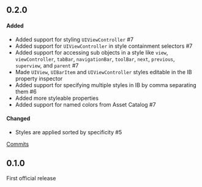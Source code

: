 
## 0.2.0

#### Added
- Added support for styling `UIViewController` #7
- Added support for `UIViewController` in style containment selectors #7
- Added support for accessing sub objects in a style like `view`, `viewController`, `tabBar`, `navigationBar`, `toolBar`, `next`, `previous`, `superview`, and `parent` #7
- Made `UIView`, `UIBarItem` and `UIViewController` styles editable in the IB property inspector
- Added support for specifying multiple styles in IB by comma separating them #6
- Added more styleable properties
- Added support for named colors from Asset Catalog #7

#### Changed
- Styles are applied sorted by specificity #5

[Commits](https://github.com/yonaskolb/XcodeGen/compare/0.1...0.2)

## 0.1.0
First official release